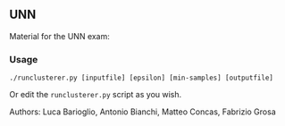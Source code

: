 ## UNN
Material for the UNN exam:

### Usage

```
./runclusterer.py [inputfile] [epsilon] [min-samples] [outputfile]
```

Or edit the `runclusterer.py` script as you wish.

Authors: Luca Barioglio, Antonio Bianchi, Matteo Concas, Fabrizio Grosa
